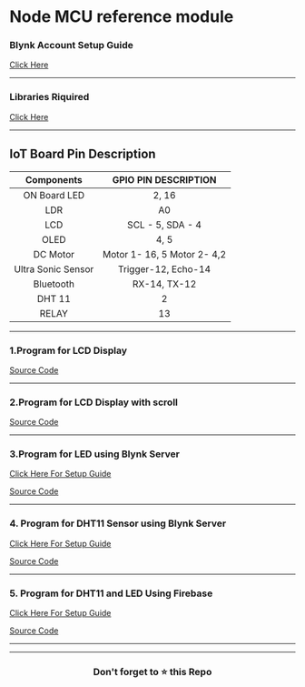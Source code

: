 # Node MCU reference module


  
### Blynk Account Setup Guide
   [Click Here](Blynk_Setup.md)
   
   -------

### Libraries Riquired 
   [Click Here](Libraries)
   
   --------
   ## IoT Board Pin Description

| **Components** | **GPIO PIN DESCRIPTION** |
|:----:|:----:|
| ON Board LED | 2, 16 |
| LDR | A0 |
| LCD | SCL - 5, SDA - 4 |
| OLED | 4, 5 |
|DC Motor | Motor 1- 16, 5 Motor 2- 4,2|
|Ultra Sonic Sensor | Trigger-12, Echo-14 |
|Bluetooth| RX-14, TX-12 |
|DHT 11| 2 |
| RELAY | 13 |

--------------------

### 1.Program for LCD Display
   
   [Source Code](LCD_DIsplay/LCD_DIsplay.ino)
   
   -------
   
### 2.Program for LCD Display with scroll
   
   [Source Code](LCD_Scroll/LCD_Scroll.ino)
   
   -------   

   
### 3.Program for LED using Blynk Server
   [Click Here For Setup Guide](Blynk_Led.md)
   
   [Source Code](Blynk_LED/Blynk_LED.ino)
   
   -------
   
 ### 4. Program for DHT11 Sensor using Blynk Server
   [Click Here For Setup Guide](Blynk_DHT.md)
   
   [Source Code](Blynk_DHT/Blynk_DHT.ino)
   
   ------
   
   
  ### 5. Program for DHT11 and LED Using Firebase
   [Click Here For Setup Guide](FireBase_Setup.md)
  
   [Source Code](Firebase_DHT/11_Firebase_DHT.ino)
   
   -------
   
 
   

----------------
   
   <h3 align = "center">Don't forget to ⭐ this Repo <h3>
   
   
   
   
   
   
   
   
   
   
   
  
